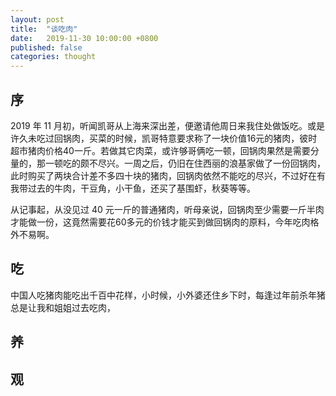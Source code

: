 ```yaml
---
layout: post
title:  "谈吃肉"
date:   2019-11-30 10:00:00 +0800
published: false
categories: thought
---
```


## 序

2019 年 11 月初，听闻凯哥从上海来深出差，便邀请他周日来我住处做饭吃。或是许久未吃过回锅肉，买菜的时候，凯哥特意要求称了一块价值16元的猪肉，彼时超市猪肉价格40一斤。若做其它肉菜，或许够哥俩吃一顿，回锅肉果然是需要分量的，那一顿吃的颇不尽兴。一周之后，仍旧在住西丽的浪基家做了一份回锅肉，此时购买了两块合计差不多四十块的猪肉，回锅肉依然不能吃的尽兴，不过好在有我带过去的牛肉，干豆角，小干鱼，还买了基围虾，秋葵等等。

从记事起，从没见过 40 元一斤的普通猪肉，听母亲说，回锅肉至少需要一斤半肉才能做一份，这竟然需要花60多元的价钱才能买到做回锅肉的原料，今年吃肉格外不易啊。

## 吃

中国人吃猪肉能吃出千百中花样，小时候，小外婆还住乡下时，每逢过年前杀年猪总是让我和姐姐过去吃肉，


## 养


## 观
